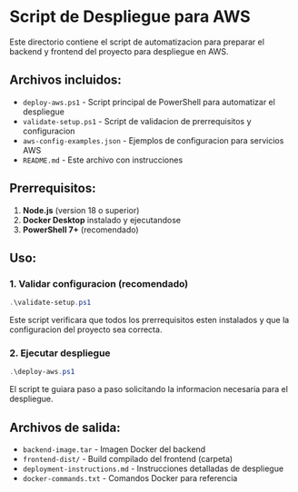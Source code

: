 # Script de Despliegue para AWS

Este directorio contiene el script de automatizacion para preparar el backend y frontend del proyecto para despliegue en AWS.

## Archivos incluidos:

- `deploy-aws.ps1` - Script principal de PowerShell para automatizar el despliegue
- `validate-setup.ps1` - Script de validacion de prerrequisitos y configuracion
- `aws-config-examples.json` - Ejemplos de configuracion para servicios AWS
- `README.md` - Este archivo con instrucciones

## Prerrequisitos:

1. **Node.js** (version 18 o superior)
2. **Docker Desktop** instalado y ejecutandose
3. **PowerShell 7+** (recomendado)

## Uso:

### 1. Validar configuracion (recomendado)

```powershell
.\validate-setup.ps1
```

Este script verificara que todos los prerrequisitos esten instalados y que la configuracion del proyecto sea correcta.

### 2. Ejecutar despliegue

```powershell
.\deploy-aws.ps1
```

El script te guiara paso a paso solicitando la informacion necesaria para el despliegue.

## Archivos de salida:

- `backend-image.tar` - Imagen Docker del backend
- `frontend-dist/` - Build compilado del frontend (carpeta)
- `deployment-instructions.md` - Instrucciones detalladas de despliegue
- `docker-commands.txt` - Comandos Docker para referencia